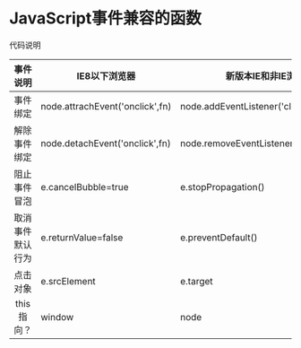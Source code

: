 # JavaScript事件兼容的函数

代码说明

|事件说明|IE8以下浏览器|新版本IE和非IE浏览器|
|:---------:|--|--|
|事件绑定|node.attrachEvent('onclick',fn)|node.addEventListener('click',fn,false)|
|解除事件绑定|node.detachEvent('onclick',fn)|node.removeEventListener('click',fn,false)|
|阻止事件冒泡|e.cancelBubble=true|e.stopPropagation()|
|取消事件默认行为|e.returnValue=false|e.preventDefault()|
|点击对象|e.srcElement|e.target|
|this指向？|window|node|
